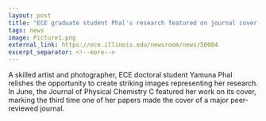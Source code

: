 ```yaml
---
layout: post
title: "ECE graduate student Phal's research featured on journal cover for a third time"
tags: news
image: Picture1.png
external_link: https://ece.illinois.edu/newsroom/news/50084
excerpt_separator: <!--more-->
---
```


A skilled artist and photographer, ECE doctoral student Yamuna Phal relishes the opportunity to create striking images representing her research. In June, the Journal of Physical Chemistry C featured her work on its cover, marking the third time one of her papers made the cover of a major peer-reviewed journal.
